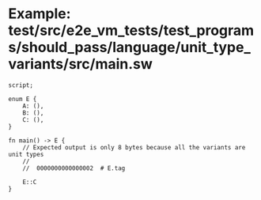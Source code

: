 # Example: test/src/e2e_vm_tests/test_programs/should_pass/language/unit_type_variants/src/main.sw

```sway
script;

enum E {
    A: (),
    B: (),
    C: (),
}

fn main() -> E {
    // Expected output is only 8 bytes because all the variants are unit types 
    //
    //  0000000000000002  # E.tag

    E::C
}

```
